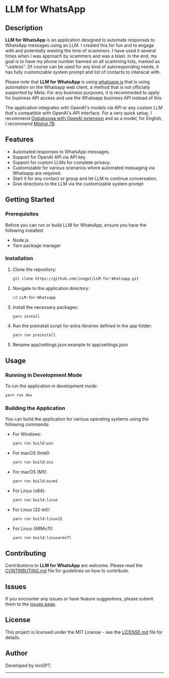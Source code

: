 # LLM for WhatsApp

## Description
**LLM for WhatsApp** is an application designed to automate responses to WhatsApp messages using an LLM.
I created this for fun and to engage with and potentially wasting the time of scammers. I have used it several times when I was approach by scammers and was a blast. 
In the end, my goal is to have my phone number banned on all scamming lists, marked as "useless".
Of course can be used for any kind of autoresponding needs, it has fully customizable system prompt and list of contacts to interacat with.

Please note that **LLM for WhatsApp** is using [whatsapp.js](https://github.com/pedroslopez/whatsapp-web.js) that is using automation on the Whatsapp web client, a method that is not officially supported by Meta.
For any business purposes, it is recommeded to apply for business API access and use the Whatsapp business API instead of this.

The application integrates with OpenAI's models via API or any custom LLM that's compatible with OpenAI's API interface. For a very quick setup, I recommend [Oobabooga with OpenAI extension](https://github.com/oobabooga/text-generation-webui/wiki/12-%E2%80%90-OpenAI-API) 
and as a model, for English, I recommend [Mistral 7B](https://huggingface.co/mistralai/Mistral-7B-v0.1).

## Features
- Automated responses to WhatsApp messages.
- Support for OpenAI API via API key.
- Support for custom LLMs for complete privacy.
- Customizable for various scenarios where automated messaging via Whatsapp are required.
- Start it for any contact or group and let LLM to continue conversation.
- Give directions to the LLM via the customizable system prompt

## Getting Started

### Prerequisites
Before you can run or build LLM for WhatsApp, ensure you have the following installed:
- Node.js
- Yarn package manager

### Installation
1. Clone the repository:
   ```bash
   git clone https://github.com/iongpt/LLM-for-Whatsapp.git
   ```

2. Navigate to the application directory:
   ```bash
   cd LLM-for-Whatsapp
   ```

3. Install the necessary packages:
   ```bash
   yarn install
   ```

4. Run the preinstall script for extra libraries defined in the app folder:
   ```bash
   yarn run preinstall
   ```

5. Rename app/settings.json.example to app/settings.json

## Usage

### Running in Development Mode
To run the application in development mode:
```bash
yarn run dev
```

### Building the Application
You can build the application for various operating systems using the following commands:

- For Windows:
  ```bash
  yarn run build:win
  ```

- For macOS (Intel):
  ```bash
  yarn run build:osx
  ```

- For macOS (M1):
  ```bash
  yarn run build:osxm1
  ```

- For Linux (x64):
  ```bash
  yarn run build:linux
  ```

- For Linux (32-bit):
  ```bash
  yarn run build:linux32
  ```

- For Linux (ARMv7l):
  ```bash
  yarn run build:linuxarmv7l
  ```

## Contributing
Contributions to **LLM for WhatsApp** are welcome. Please read the [CONTRIBUTING.md](CONTRIBUTING.md) file for guidelines on how to contribute.

## Issues
If you encounter any issues or have feature suggestions, please submit them to the [issues page](https://github.com/iongpt/LLM-for-Whatsapp/issues).

## License
This project is licensed under the MIT License - see the [LICENSE.md](LICENSE.md) file for details.

## Author
Developed by IonGPT.

---
